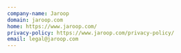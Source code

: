 ```yaml
---
company-name: Jaroop
domain: jaroop.com
home: https://www.jaroop.com/
privacy-policy: https://www.jaroop.com/privacy-policy/
email: legal@jaroop.com
---
```




